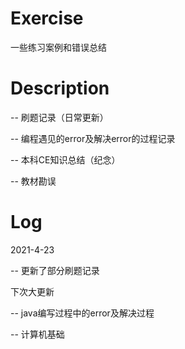 # Exercise
一些练习案例和错误总结

# Description

-- 刷题记录（日常更新）

-- 编程遇见的error及解决error的过程记录

-- 本科CE知识总结（纪念）
 
-- 教材勘误


# Log


2021-4-23

-- 更新了部分刷题记录
 
下次大更新


-- java编写过程中的error及解决过程

-- 计算机基础
 






